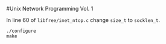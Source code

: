 #Unix Network Programming Vol. 1

In line 60 of `libfree/inet_ntop.c` change `size_t` to `socklen_t`.

```
./configure
make
```
